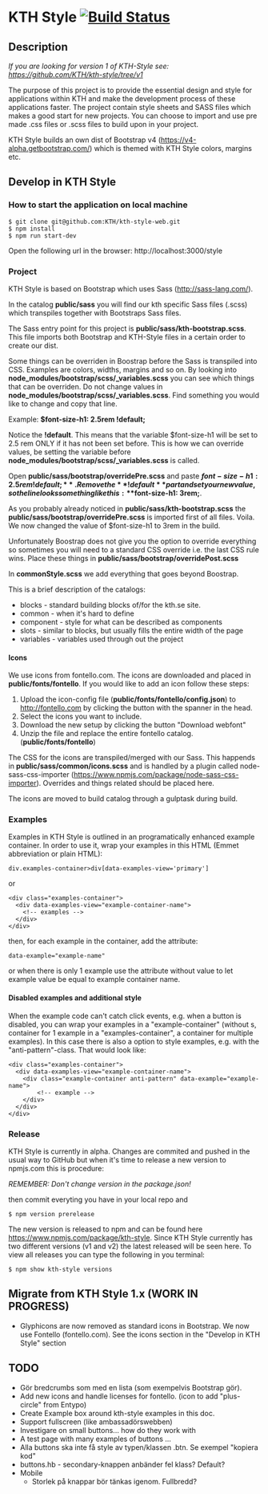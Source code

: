 KTH Style [![Build Status](https://travis-ci.org/KTH/kth-style.svg?branch=master)](https://travis-ci.org/KTH/kth-style-web)
========

## Description

*If you are looking for version 1 of KTH-Style see: https://github.com/KTH/kth-style/tree/v1*

The purpose of this project is to provide the essential design and style for applications within KTH and make the development process of these applications faster. The project contain style sheets and SASS files which makes a good start for new projects. You can choose to import and use pre made .css files or .scss files to build upon in your project.

KTH Style builds an own dist of Bootstrap v4 (https://v4-alpha.getbootstrap.com/) which is themed with KTH Style colors, margins etc.

## Develop in KTH Style

### How to start the application on local machine
```
$ git clone git@github.com:KTH/kth-style-web.git
$ npm install
$ npm run start-dev
```
Open the following url in the browser: http://localhost:3000/style

### Project 

KTH Style is based on Bootstrap which uses Sass (http://sass-lang.com/).

In the catalog **public/sass** you will find our kth specific Sass files (.scss) which transpiles together with Bootstraps Sass files.

The Sass entry point for this project is **public/sass/kth-bootstrap.scss**. This file imports both Bootstrap and KTH-Style files in a certain order to create our dist.

Some things can be overriden in Boostrap before the Sass is transpiled into CSS. Examples are colors, widths, margins and so on. By looking into **node_modules/bootstrap/scss/_variables.scss** you can see which things that can be overriden. Do not change values in **node_modules/bootstrap/scss/_variables.scss**. Find something you would like to change and copy that line.

Example: **$font-size-h1: 2.5rem !default;**

Notice the **!default**. This means that the variable $font-size-h1 will be set to 2.5 rem ONLY if it has not been set before. This is how we can override values, be setting the variable before **node_modules/bootstrap/scss/_variables.scss** is called. 

Open **public/sass/bootstrap/overridePre.scss** and paste **$font-size-h1: 2.5rem !default;**. Remove the **!default** part and set your new value, so the line looks something like this: **$font-size-h1: 3rem;**.

As you probably already noticed in **public/sass/kth-bootstrap.scss** the **public/sass/bootstrap/overridePre.scss** is imported first of all files. Voila. We now changed the value of $font-size-h1 to 3rem in the build.

Unfortunately Boostrap does not give you the option to override everything so sometimes you will need to a standard CSS override i.e. the last CSS rule wins. Place these things in **public/sass/bootstrap/overridePost.scss**

In **commonStyle.scss** we add everything that goes beyond Boostrap. 

This is a brief description of the catalogs:

- blocks - standard building blocks of/for the kth.se site.
- common - when it's hard to define
- component - style for what can be described as components
- slots - similar to blocks, but usually fills the entire width of the page
- variables - variables used through out the project

#### Icons
We use icons from fontello.com. The icons are downloaded and placed in **public/fonts/fontello**. 
If you would like to add an icon follow these steps:
1. Upload the icon-config file (**public/fonts/fontello/config.json**) to http://fontello.com by clicking the button with the spanner in the head.
2. Select the icons you want to include. 
3. Download the new setup by clicking the button "Download webfont"
4. Unzip the file and replace the entire fontello catalog. (**public/fonts/fontello**)

The CSS for the icons are transpiled/merged with our Sass. This happends in **public/sass/common/icons.scss** and is handled by a plugin called node-sass-css-importer (https://www.npmjs.com/package/node-sass-css-importer). Overrides and things related should be placed here.

The icons are moved to build catalog through a gulptask during build.   

### Examples
Examples in KTH Style is outlined in an programatically enhanced example container. In order to use it, wrap your examples in this HTML (Emmet abbreviation or plain HTML):

```
div.examples-container>div[data-examples-view='primary']
```
or
```
<div class="examples-container">
  <div data-examples-view="example-container-name">
    <!-- examples -->
  </div>
</div>
```

then, for each example in the container, add the attribute:

```
data-example="example-name"
```

or when there is only 1 example use the attribute without value to let example value be equal to example container name.

#### Disabled examples and additional style
When the example code can't catch click events, e.g. when a button is disabled, you can wrap your examples in a "example-container" (without s, container for 1 example in a "examples-container", a container for multiple examples). In this case there is also a option to style examples, e.g. with the "anti-pattern"-class. That would look like:

```
<div class="examples-container">
  <div data-examples-view="example-container-name">
    <div class="example-container anti-pattern" data-example="example-name">
        <!-- example -->
    </div>
  </div>
</div>
```

### Release
KTH Style is currently in alpha. Changes are commited and pushed in the usual way to GitHub but when it's time to release a new version to npmjs.com this is procedure:  

*REMEMBER: Don't change version in the package.json!*

then commit everyting you have in your local repo and 

```
$ npm version prerelease
```

The new version is released to npm and can be found here https://www.npmjs.com/package/kth-style. Since KTH Style currently has two different versions (v1 and v2) the latest released will be seen here. To view all releases you can type the following in you terminal: 

```
$ npm show kth-style versions
```

## Migrate from KTH Style 1.x (WORK IN PROGRESS)
 - Glyphicons are now removed as standard icons in Bootstrap. We now use Fontello (fontello.com). See the icons section in the "Develop in KTH Style" section

## TODO
- Gör bredcrumbs som med en lista (som exempelvis Bootstrap gör).
- Add new icons and handle licenses for fontello. (icon to add "plus-circle" from Entypo)
- Create Example box around kth-style examples in this doc.
- Support fullscreen (like ambassadörswebben)
- Investigare on small buttons... how do they work with <buttons>
- A test page with many examples of buttons ...
- Alla buttons ska inte få style av typen/klassen .btn. Se exempel "kopiera kod"
- buttons.hb - secondary-knappen anbänder fel klass? Default?
- Mobile
  - Storlek på knappar bör tänkas igenom. Fullbredd?

